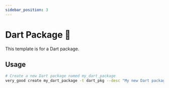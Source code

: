 ```yaml
---
sidebar_position: 3
---
```


# Dart Package 🎯

This template is for a Dart package.

## Usage

```sh
# Create a new Dart package named my_dart_package
very_good create my_dart_package -t dart_pkg --desc "My new Dart package"
```
